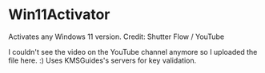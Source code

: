 # Win11Activator
Activates any Windows 11 version. Credit: Shutter Flow / YouTube                 

I couldn't see the video on the YouTube channel anymore so I uploaded the file here. :)
Uses KMSGuides's servers for key validation.
